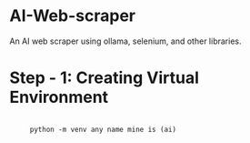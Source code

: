 # AI-Web-scraper
An AI web scraper using ollama, selenium, and other libraries.

<h1> 
Step - 1: Creating Virtual Environment
</h1>
<code>
     python -m venv any name mine is (ai)
</code>
